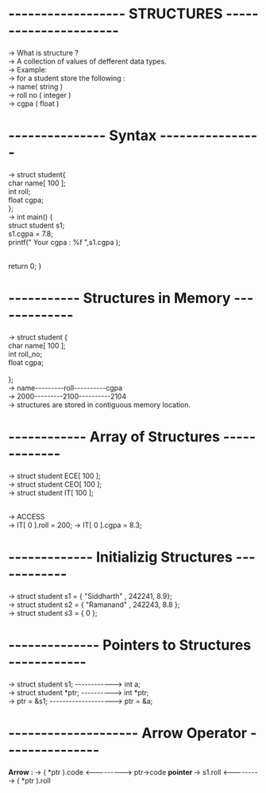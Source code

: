 # ------------------ STRUCTURES ----------------------
-> What is structure ?
<br>
-> A collection of values of defferent data types.
<br>
-> Example: 
<br>
-> for a student store the following :
<br>
-> name( string )
<br>
-> roll no ( integer )
<br>
-> cgpa ( float )
<br>

# --------------- Syntax ----------------
-> struct student{
<br>                 char name[ 100 ];
<br>                 int roll;
<br>                 float cgpa;
<br>               };
<br>
-> int main()
{
<br>
     struct student s1;
<br> s1.cgpa = 7.8;
<br> printf(" Your cgpa : %f ",s1.cgpa );

<br>   return 0;
}
<br>

# ----------- Structures in Memory -------------
-> struct student {
<br>                  char  name[ 100 ];
<br>                  int roll_no;
<br>                  float cgpa;
<br>
<br>                 };
<br>
-> name---------roll----------cgpa
<br>
-> 2000---------2100----------2104 
<br>
-> structures are stored in contiguous memory location.
<br>

# ------------ Array of Structures -------------
-> struct student ECE[ 100 ];
<br>
-> struct student CEO[ 100 ];
<br>
-> struct student   IT[ 100 ];

<br>
-> ACCESS 
<br>
-> IT[ 0 ].roll = 200;
-> IT[ 0 ].cgpa = 8.3;
<br>

# ------------- Initializig Structures ------------
-> struct student s1 = { "Siddharth" , 242241, 8.9};
<br>
-> struct student s2 = { "Ramanand" , 242243, 8.8 };
<br>
-> struct student s3 = { 0 };
<br>

# -------------- Pointers to Structures ------------
-> struct student s1; ------------> int a;
<br>
-> struct student *ptr; ----------> int *ptr;
<br>
-> ptr = &s1; --------------------> ptr = &a;
<br>

# -------------------- Arrow Operator ---------------
<b> Arrow : </b>
-> ( *ptr ).code   <--------->  ptr->code
<b> pointer </b> 
-> s1.roll        <---------> ( *ptr ).roll
